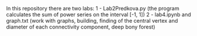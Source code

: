 In this repository there are two labs:
1 - Lab2Predkova.py (the program calculates the sum of power series on the interval [-1, 1])
2 - lab4.ipynb and graph.txt (work with graphs, building, finding of the central vertex and diameter of each connectivity component, deep bony forest)
